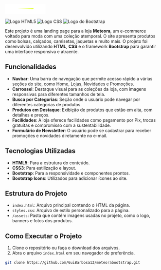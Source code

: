 ![Logo da Loja Meteora](./assets/logo-meteora.png)

![Logo HTML5](https://img.shields.io/badge/HTML5-E34F26?style=for-the-badge&logo=html5&logoColor=white
) ![Logo CSS](https://img.shields.io/badge/CSS3-1572B6?style=for-the-badge&logo=css3&logoColor=white
) ![Logo do Bootstrap](https://img.shields.io/badge/Bootstrap-563D7C?style=for-the-badge&logo=bootstrap&logoColor=white
)


Este projeto é uma landing page para a loja **Meteora**, um e-commerce voltado para moda com uma coleção atemporal. O site apresenta produtos como bolsas, calçados, camisetas, jaquetas e muito mais. O projeto foi desenvolvido utilizando **HTML**, **CSS** e o framework **Bootstrap** para garantir uma interface responsiva e atraente.

## Funcionalidades

- **Navbar**: Uma barra de navegação que permite acesso rápido a várias seções do site, como Home, Lojas, Novidades e Promoções.
- **Carrossel**: Destaque visual para as coleções da loja, com imagens responsivas para diferentes tamanhos de tela.
- **Busca por Categorias**: Seção onde o usuário pode navegar por diferentes categorias de produtos.
- **Produtos em Destaque**: Exibição de produtos que estão em alta, com detalhes e preços.
- **Facilidades**: A loja oferece facilidades como pagamento por Pix, trocas gratuitas e compromisso com a sustentabilidade.
- **Formulário de Newsletter**: O usuário pode se cadastrar para receber promoções e novidades diretamente no e-mail.

## Tecnologias Utilizadas

- **HTML5**: Para a estrutura do conteúdo.
- **CSS3**: Para estilização e layout.
- **Bootstrap**: Para a responsividade e componentes prontos.
- **Bootstrap Icons**: Utilizados para adicionar ícones ao site.

## Estrutura do Projeto

- `index.html`: Arquivo principal contendo o HTML da página.
- `styles.css`: Arquivo de estilo personalizado para a página.
- `/assets`: Pasta que contém imagens usadas no projeto, como o logo, banners e fotos dos produtos.

## Como Executar o Projeto

1. Clone o repositório ou faça o download dos arquivos.
2. Abra o arquivo `index.html` em seu navegador de preferência.

```bash
git clone https://github.com/GuiBarbosa13/meteorabootstrap.git
